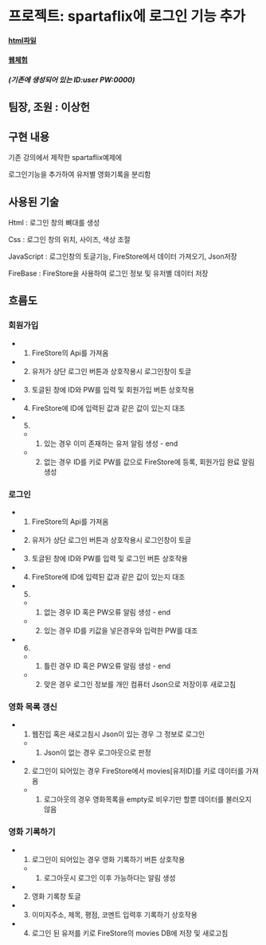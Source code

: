 # 프로젝트: spartaflix에 로그인 기능 추가

#### [html파일](https://github.com/j0462/Web/blob/main/index.html)
#### [웹체험](https://j0462.github.io/Web-html)
##### (기존에 생성되어 있는 ID:user PW:0000)

## 팀장, 조원 : 이상헌

## 구현 내용

기존 강의에서 제작한 spartaflix예제에


로그인기능을 추가하여 유저별 영화기록을 분리함 


## 사용된 기술

Html : 로그인 창의 뼈대를 생성


Css : 로그인 창의 위치, 사이즈, 색상 조절


JavaScript : 로그인창의 토글기능, FireStore에서 데이터 가져오기, Json저장


FireBase : FireStore을 사용하여 로그인 정보 및 유저별 데이터 저장 


## 흐름도

### 회원가입
- 1. FireStore의 Api를 가져옴

- 2. 유저가 상단 로그인 버튼과 상호작용시 로그인창이 토글

- 3. 토글된 창에 ID와 PW를 입력 및 회원가입 버튼 상호작용
   
- 4. FireStore에 ID에 입력된 값과 같은 값이 있는지 대조
 
- 5.

  - 1. 있는 경우 이미 존재하는 유저 알림 생성 - end
  
  - 2. 없는 경우 ID를 키로 PW를 값으로 FireStore에 등록, 회원가입 완료 알림 생성


### 로그인
- 1. FireStore의 Api를 가져옴
 
- 2. 유저가 상단 로그인 버튼과 상호작용시 로그인창이 토글
 
- 3. 토글된 창에 ID와 PW를 입력 및 로그인 버튼 상호작용
 
- 4. FireStore에 ID에 입력된 값과 같은 값이 있는지 대조

- 5. 

   - 1. 없는 경우 ID 혹은 PW오류 알림 생성 - end

   - 2. 있는 경우 ID를 키값을 넣은경우와 입력한 PW를 대조

- 6. 

   - 1. 틀린 경우 ID 혹은 PW오류 알림 생성 - end
  
   - 2. 맞은 경우 로그인 정보를 개인 컴퓨터 Json으로 저장이후 새로고침


### 영화 목록 갱신

- 1. 웹진입 혹은 새로고침시 Json이 있는 경우 그 정보로 로그인
   
   - 1. Json이 없는 경우 로그아웃으로 판정

- 2. 로그인이 되어있는 경우 FireStore에서 movies[유저ID]를 키로 데이터를 가져옴
   
   - 1. 로그아웃의 경우 영화목록을 empty로 비우기만 할뿐 데이터를 불러오지 않음

### 영화 기록하기

- 1. 로그인이 되어있는 경우 영화 기록하기 버튼 상호작용
   
   - 1. 로그아웃시 로그인 이후 가능하다는 알림 생성
  
- 2. 영화 기록창 토글

- 3. 이미지주소, 제목, 평점, 코멘트 입력후 기록하기 상호작용

- 4. 로그인 된 유저를 키로 FireStore의 movies DB에 저장 및 새로고침
